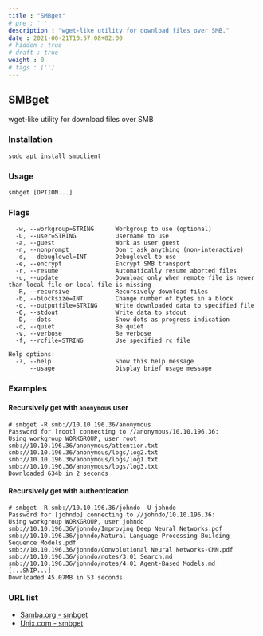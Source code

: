 ```yaml
---
title : "SMBget"
# pre : ' '
description : "wget-like utility for download files over SMB."
date : 2021-06-21T10:57:08+02:00
# hidden : true
# draft : true
weight : 0
# tags : ['']
---
```


## SMBget

wget-like utility for download files over SMB

### Installation

```plain
sudo apt install smbclient
```

### Usage

```plain
smbget [OPTION...]
```

### Flags

```plain
  -w, --workgroup=STRING      Workgroup to use (optional)
  -U, --user=STRING           Username to use
  -a, --guest                 Work as user guest
  -n, --nonprompt             Don't ask anything (non-interactive)
  -d, --debuglevel=INT        Debuglevel to use
  -e, --encrypt               Encrypt SMB transport
  -r, --resume                Automatically resume aborted files
  -u, --update                Download only when remote file is newer than local file or local file is missing
  -R, --recursive             Recursively download files
  -b, --blocksize=INT         Change number of bytes in a block
  -o, --outputfile=STRING     Write downloaded data to specified file
  -O, --stdout                Write data to stdout
  -D, --dots                  Show dots as progress indication
  -q, --quiet                 Be quiet
  -v, --verbose               Be verbose
  -f, --rcfile=STRING         Use specified rc file

Help options:
  -?, --help                  Show this help message
      --usage                 Display brief usage message
```

### Examples

#### Recursively get with `anonymous` user

```plain
# smbget -R smb://10.10.196.36/anonymous
Password for [root] connecting to //anonymous/10.10.196.36: 
Using workgroup WORKGROUP, user root
smb://10.10.196.36/anonymous/attention.txt
smb://10.10.196.36/anonymous/logs/log2.txt                                       
smb://10.10.196.36/anonymous/logs/log1.txt                                                                            
smb://10.10.196.36/anonymous/logs/log3.txt
Downloaded 634b in 2 seconds
```

#### Recursively get with authentication

```plain
# smbget -R smb://10.10.196.36/johndo -U johndo
Password for [johndo] connecting to //johndo/10.10.196.36: 
Using workgroup WORKGROUP, user johndo
smb://10.10.196.36/johndo/Improving Deep Neural Networks.pdf                                                                                                                                                                              
smb://10.10.196.36/johndo/Natural Language Processing-Building Sequence Models.pdf
smb://10.10.196.36/johndo/Convolutional Neural Networks-CNN.pdf
smb://10.10.196.36/johndo/notes/3.01 Search.md
smb://10.10.196.36/johndo/notes/4.01 Agent-Based Models.md
[...SNIP...]
Downloaded 45.07MB in 53 seconds
```

### URL list

* [Samba.org - smbget](https://www.samba.org/samba/docs/current/man-html/smbget.1.html)
* [Unix.com - smbget](https://www.unix.com/man-page/centos/1/smbget/)
